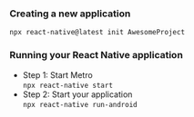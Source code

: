 ### Creating a new application
`npx react-native@latest init AwesomeProject`

### Running your React Native application
* Step 1: Start Metro\
`npx react-native start`
* Step 2: Start your application\
`npx react-native run-android`